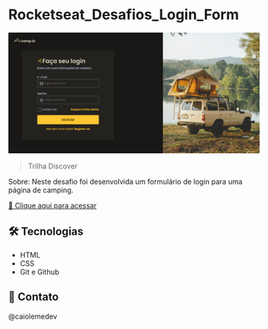 # Rocketseat_Desafios_Login_Form

![preview](./preview.png)

> Trilha Discover

Sobre: Neste desafio foi desenvolvida um formulário de login para uma página de camping.

[🔗 Clique aqui para acessar](https://caiolemedev.github.io/Rocketseat_Desafios_Login_Form/)

## 🛠 Tecnologias

- HTML
- CSS
- Git e Github

## 📧 Contato

@caiolemedev

